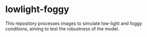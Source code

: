 # lowlight-foggy
This repository processes images to simulate low-light and foggy conditions, aiming to test the robustness of the model.
